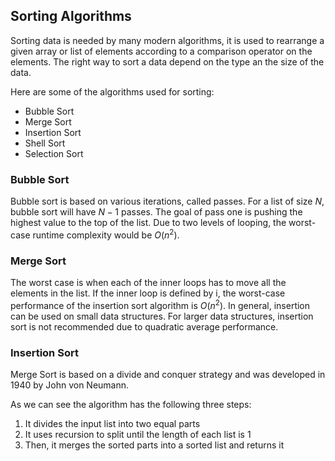 ## Sorting Algorithms

Sorting data is needed by many modern algorithms, it is used to rearrange a given array or list of elements according to a comparison operator on the elements. The right way to sort a data depend on the type an the size of the data.

Here are some of the algorithms used for sorting:
* Bubble Sort
* Merge Sort
* Insertion Sort
* Shell Sort
* Selection Sort

### Bubble Sort
Bubble sort is based on various iterations, called passes. For a list of size $N$, bubble sort will have $N-1$ passes. The goal of pass one is pushing the highest value to the top of the list.
Due to two levels of looping, the worst-case runtime complexity would be $O(n^2).$

### Merge Sort
The worst case is when each of the inner loops has to move all the elements in the list. If the inner loop is defined by i, the worst-case performance of the insertion sort algorithm is $O(n^2)$. In general, insertion can be used on small data structures. For larger data structures,
insertion sort is not recommended due to quadratic average performance.

### Insertion Sort
Merge Sort is based on a divide and conquer strategy and was developed in 1940 by John von Neumann.

As we can see the algorithm has the following three steps:
1. It divides the input list into two equal parts
2. It uses recursion to split until the length of each list is 1
3. Then, it merges the sorted parts into a sorted list and returns it



